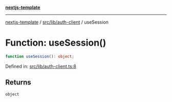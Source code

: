 [**nextjs-template**](README.md)

---

[nextjs-template](README.md) / [src/lib/auth-client](src.lib.auth-client.md) / useSession

# Function: useSession()

```ts
function useSession(): object;
```

Defined in: [src/lib/auth-client.ts:8](https://github.com/Its-Satyajit/nextjs-template/blob/c8d81b09293d759cbf04e9bc7e542cc7d90740e6/src/lib/auth-client.ts#L8)

## Returns

`object`
